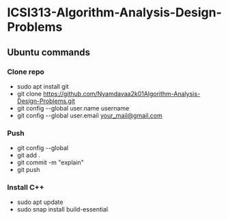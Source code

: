 # ICSI313-Algorithm-Analysis-Design-Problems

## Ubuntu commands 

### Clone repo 
- sudo apt install git 
- git clone https://github.com/Nyamdavaa2k01Algorithm-Analysis-Design-Problems.git
- git config --global user.name username
- git config --global user.email your_mail@gmail.com



### Push 
- git config --global 
- git add . 
- git commit -m "explain"
- git push  

### Install C++ 
- sudo apt update 
- sudo snap install build-essential 
